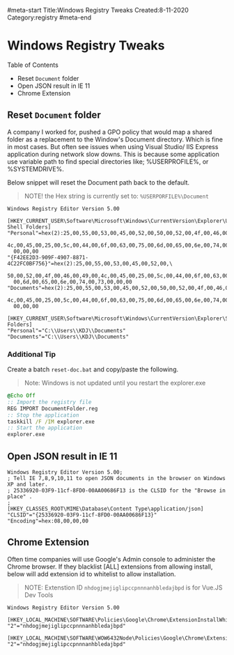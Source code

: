 #meta-start
Title:Windows Registry Tweaks
Created:8-11-2020
Category:registry
#meta-end
# Windows Registry Tweaks

Table of Contents
* Reset `Document` folder
* Open JSON result in IE 11
* Chrome Extension

## Reset `Document` folder

A company I worked for, pushed a GPO policy that would map a shared folder as a replacement to the Window's Document directory. Which is fine in most cases. But often see
issues when using Visual Studio/ IIS Express application during network slow downs. This is because some application use variable path to find special directories like; %USERPROFILE%, or %SYSTEMDRIVE%.

Below snippet will reset the Document path back to the default.

> NOTE! the Hex string is currently set to: `%USERPORFILE%\Document`

```reg
Windows Registry Editor Version 5.00

[HKEY_CURRENT_USER\Software\Microsoft\Windows\CurrentVersion\Explorer\User Shell Folders]
"Personal"=hex(2):25,00,55,00,53,00,45,00,52,00,50,00,52,00,4f,00,46,00,49,00,\
  4c,00,45,00,25,00,5c,00,44,00,6f,00,63,00,75,00,6d,00,65,00,6e,00,74,00,73,\
  00,00,00
"{F42EE2D3-909F-4907-8871-4C22FC0BF756}"=hex(2):25,00,55,00,53,00,45,00,52,00,\
  50,00,52,00,4f,00,46,00,49,00,4c,00,45,00,25,00,5c,00,44,00,6f,00,63,00,75,\
  00,6d,00,65,00,6e,00,74,00,73,00,00,00
"Documents"=hex(2):25,00,55,00,53,00,45,00,52,00,50,00,52,00,4f,00,46,00,49,00,\
  4c,00,45,00,25,00,5c,00,44,00,6f,00,63,00,75,00,6d,00,65,00,6e,00,74,00,73,\
  00,00,00

[HKEY_CURRENT_USER\Software\Microsoft\Windows\CurrentVersion\Explorer\Shell Folders]
"Personal"="C:\\Users\\KDJ\\Documents"
"Documents"="C:\\Users\\KDJ\\Documents"
```

### Additional Tip

Create a batch `reset-doc.bat` and copy/paste the following.

> Note: Windows is not updated until you restart the explorer.exe

```bat
@Echo Off
:: Import the registry file
REG IMPORT DocumentFolder.reg
:: Stop the application
taskkill /F /IM explorer.exe
:: Start the application
explorer.exe
```

## Open JSON result in IE 11

```reg
Windows Registry Editor Version 5.00;
; Tell IE 7,8,9,10,11 to open JSON documents in the browser on Windows XP and later.
; 25336920-03F9-11cf-8FD0-00AA00686F13 is the CLSID for the "Browse in place" .
;
[HKEY_CLASSES_ROOT\MIME\Database\Content Type\application/json]
"CLSID"="{25336920-03F9-11cf-8FD0-00AA00686F13}"
"Encoding"=hex:08,00,00,00
```

## Chrome Extension

Often time companies will use Google's Admin console to administer the Chrome browser. If they blacklist [ALL] extensions from allowing install, below will add extension id to whitelist to allow installation.

> NOTE: Extenstion ID `nhdogjmejiglipccpnnnanhbledajbpd` is for Vue.JS Dev Tools

```reg
Windows Registry Editor Version 5.00

[HKEY_LOCAL_MACHINE\SOFTWARE\Policies\Google\Chrome\ExtensionInstallWhitelist]
"2"="nhdogjmejiglipccpnnnanhbledajbpd"

[HKEY_LOCAL_MACHINE\SOFTWARE\WOW6432Node\Policies\Google\Chrome\ExtensionInstallWhitelist]
"2"="nhdogjmejiglipccpnnnanhbledajbpd"
```